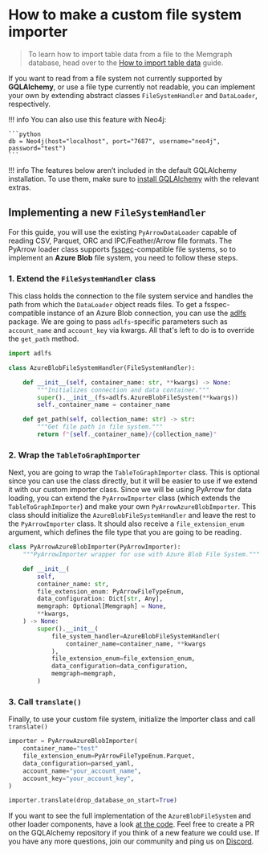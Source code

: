 # How to make a custom file system importer

> To learn how to import table data from a file to the Memgraph database, head
> over to the [How to import table
> data](import-table-data-to-graph-database.md) guide.

If you want to read from a file system not currently supported by
**GQLAlchemy**, or use a file type currently not readable, you can implement
your own by extending abstract classes `FileSystemHandler` and `DataLoader`,
respectively.

!!! info
    You can also use this feature with Neo4j:

    ```python
    db = Neo4j(host="localhost", port="7687", username="neo4j", password="test")
    ```

!!! info
    The features below aren’t included in the default GQLAlchemy installation. To use them, make sure to [install GQLAlchemy](../../installation.md) with the relevant extras.

## Implementing a new `FileSystemHandler`

For this guide, you will use the existing `PyArrowDataLoader` capable of reading
CSV, Parquet, ORC and IPC/Feather/Arrow file formats. The PyArrow loader class
supports [fsspec](https://filesystem-spec.readthedocs.io/en/latest/)-compatible
file systems, so to implement an **Azure Blob** file system, you need to follow
these steps.

### 1. Extend the `FileSystemHandler` class

This class holds the connection to the file system service and handles the path
from which the `DataLoader` object reads files. To get a fsspec-compatible instance of
an Azure Blob connection, you can use the [adlfs](https://github.com/fsspec/adlfs) package. We are going to pass `adlfs`-specific parameters such as `account_name` and `account_key` via kwargs. All that's left to do
is to override the `get_path` method.

```python
import adlfs

class AzureBlobFileSystemHandler(FileSystemHandler):

    def __init__(self, container_name: str, **kwargs) -> None:
        """Initializes connection and data container."""
        super().__init__(fs=adlfs.AzureBlobFileSystem(**kwargs))
        self._container_name = container_name

    def get_path(self, collection_name: str) -> str:
        """Get file path in file system."""
        return f"{self._container_name}/{collection_name}"
```

### 2. Wrap the `TableToGraphImporter`

Next, you are going to wrap the `TableToGraphImporter` class. This is optional since you can use the class directly, but it will be easier to use if we extend it with our custom importer class. Since we will be using PyArrow for data loading, you can extend the `PyArrowImporter` class (which extends the `TableToGraphImporter`) and make your own
`PyArrowAzureBlobImporter`. This class should initialize the `AzureBlobFileSystemHandler` and leave the rest to the `PyArrowImporter` class. It should also receive a `file_extension_enum` argument, which defines the file type that you are going to be reading.

```python
class PyArrowAzureBlobImporter(PyArrowImporter):
    """PyArrowImporter wrapper for use with Azure Blob File System."""

    def __init__(
        self,
        container_name: str,
        file_extension_enum: PyArrowFileTypeEnum,
        data_configuration: Dict[str, Any],
        memgraph: Optional[Memgraph] = None,
        **kwargs,
    ) -> None:
        super().__init__(
            file_system_handler=AzureBlobFileSystemHandler(        
                container_name=container_name, **kwargs
            ),
            file_extension_enum=file_extension_enum,
            data_configuration=data_configuration,
            memgraph=memgraph,
        )
```

### 3. Call `translate()`

Finally, to use your custom file system, initialize the Importer class and call
`translate()`

```python
importer = PyArrowAzureBlobImporter(
    container_name="test"
    file_extension_enum=PyArrowFileTypeEnum.Parquet,
    data_configuration=parsed_yaml,
    account_name="your_account_name",
    account_key="your_account_key",
)

importer.translate(drop_database_on_start=True)
```

If you want to see the full implementation of the `AzureBlobFileSystem` and
other loader components, have a look [at the
code](https://github.com/memgraph/gqlalchemy). Feel free to create a PR on the
GQLAlchemy repository if you think of a new feature we could use. If you have
any more questions, join our community and ping us on
[Discord](https://discord.gg/memgraph).
